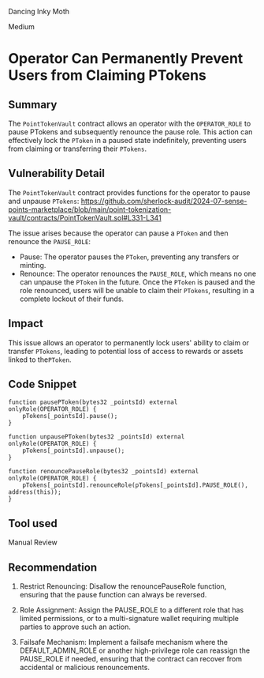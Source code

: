 Dancing Inky Moth

Medium

# Operator Can Permanently Prevent Users from Claiming PTokens

## Summary
The `PointTokenVault` contract allows an operator with the `OPERATOR_ROLE` to pause PTokens and subsequently renounce the pause role. This action can effectively lock the `PToken` in a paused state indefinitely, preventing users from claiming or transferring their `PTokens`.

## Vulnerability Detail
The `PointTokenVault` contract provides functions for the operator to pause and unpause `PTokens`:
https://github.com/sherlock-audit/2024-07-sense-points-marketplace/blob/main/point-tokenization-vault/contracts/PointTokenVault.sol#L331-L341

The issue arises because the operator can pause a `PToken` and then renounce the `PAUSE_ROLE`:
- Pause: The operator pauses the `PToken`, preventing any transfers or minting.
- Renounce: The operator renounces the `PAUSE_ROLE`, which means no one can unpause the `PToken` in the future.
Once the `PToken` is paused and the role renounced, users will be unable to claim their `PTokens`, resulting in a complete lockout of their funds.

## Impact
This issue allows an operator to permanently lock users' ability to claim or transfer `PTokens`, leading to potential loss of access to rewards or assets linked to the`PToken`.

## Code Snippet
```solidity
function pausePToken(bytes32 _pointsId) external onlyRole(OPERATOR_ROLE) {
    pTokens[_pointsId].pause();
}

function unpausePToken(bytes32 _pointsId) external onlyRole(OPERATOR_ROLE) {
    pTokens[_pointsId].unpause();
}

function renouncePauseRole(bytes32 _pointsId) external onlyRole(OPERATOR_ROLE) {
    pTokens[_pointsId].renounceRole(pTokens[_pointsId].PAUSE_ROLE(), address(this));
}

```

## Tool used

Manual Review

## Recommendation
1. Restrict Renouncing: Disallow the renouncePauseRole function, ensuring that the pause function can always be reversed.

2. Role Assignment: Assign the PAUSE_ROLE to a different role that has limited permissions, or to a multi-signature wallet requiring multiple parties to approve such an action.

3. Failsafe Mechanism: Implement a failsafe mechanism where the DEFAULT_ADMIN_ROLE or another high-privilege role can reassign the PAUSE_ROLE if needed, ensuring that the contract can recover from accidental or malicious renouncements.